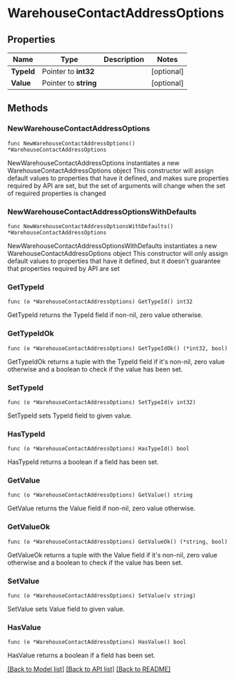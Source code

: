 # WarehouseContactAddressOptions

## Properties

Name | Type | Description | Notes
------------ | ------------- | ------------- | -------------
**TypeId** | Pointer to **int32** |  | [optional] 
**Value** | Pointer to **string** |  | [optional] 

## Methods

### NewWarehouseContactAddressOptions

`func NewWarehouseContactAddressOptions() *WarehouseContactAddressOptions`

NewWarehouseContactAddressOptions instantiates a new WarehouseContactAddressOptions object
This constructor will assign default values to properties that have it defined,
and makes sure properties required by API are set, but the set of arguments
will change when the set of required properties is changed

### NewWarehouseContactAddressOptionsWithDefaults

`func NewWarehouseContactAddressOptionsWithDefaults() *WarehouseContactAddressOptions`

NewWarehouseContactAddressOptionsWithDefaults instantiates a new WarehouseContactAddressOptions object
This constructor will only assign default values to properties that have it defined,
but it doesn't guarantee that properties required by API are set

### GetTypeId

`func (o *WarehouseContactAddressOptions) GetTypeId() int32`

GetTypeId returns the TypeId field if non-nil, zero value otherwise.

### GetTypeIdOk

`func (o *WarehouseContactAddressOptions) GetTypeIdOk() (*int32, bool)`

GetTypeIdOk returns a tuple with the TypeId field if it's non-nil, zero value otherwise
and a boolean to check if the value has been set.

### SetTypeId

`func (o *WarehouseContactAddressOptions) SetTypeId(v int32)`

SetTypeId sets TypeId field to given value.

### HasTypeId

`func (o *WarehouseContactAddressOptions) HasTypeId() bool`

HasTypeId returns a boolean if a field has been set.

### GetValue

`func (o *WarehouseContactAddressOptions) GetValue() string`

GetValue returns the Value field if non-nil, zero value otherwise.

### GetValueOk

`func (o *WarehouseContactAddressOptions) GetValueOk() (*string, bool)`

GetValueOk returns a tuple with the Value field if it's non-nil, zero value otherwise
and a boolean to check if the value has been set.

### SetValue

`func (o *WarehouseContactAddressOptions) SetValue(v string)`

SetValue sets Value field to given value.

### HasValue

`func (o *WarehouseContactAddressOptions) HasValue() bool`

HasValue returns a boolean if a field has been set.


[[Back to Model list]](../README.md#documentation-for-models) [[Back to API list]](../README.md#documentation-for-api-endpoints) [[Back to README]](../README.md)


